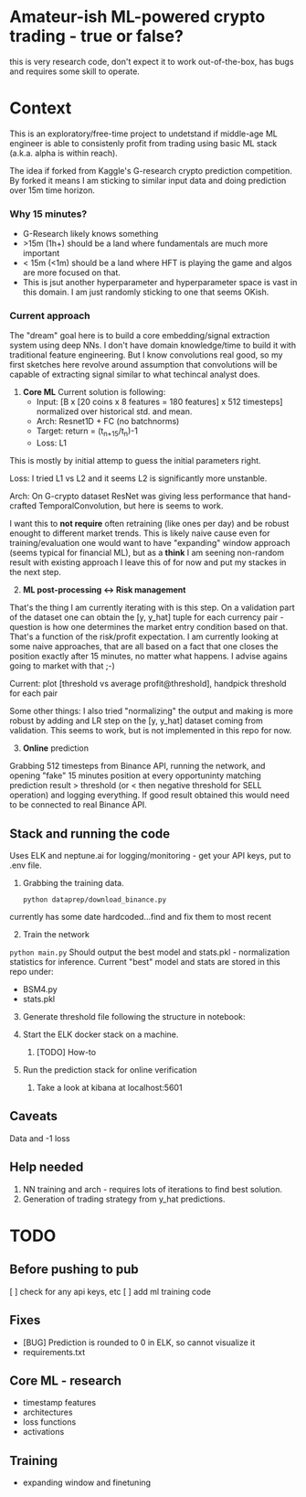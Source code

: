 # Amateur-ish ML-powered crypto trading - true or false? 
this is very research code, don't expect it to work out-of-the-box, has bugs and requires some skill to operate. 

# Context
This is an exploratory/free-time project to undetstand if middle-age ML engineer is able to consistenly profit from trading using basic ML stack (a.k.a. alpha is within reach).

The idea if forked from Kaggle's G-research crypto prediction competition. By forked it means I am sticking to similar input data and doing prediction over 15m time horizon.

### Why 15 minutes?
 - G-Research likely knows something
 - \>15m (1h+) should be a land where fundamentals are much more important
 - < 15m (<1m) should be a land where HFT is playing the game and algos are more focused on that.
 - This is jsut another hyperparameter and hyperparameter space is vast in this domain. I am just randomly sticking to one that seems OKish.

### Current approach
The "dream" goal here is to build a core embedding/signal extraction system using deep NNs. I don't have domain knowledge/time to build it with traditional feature engineering. But I know convolutions real good, so my first sketches here revolve around assumption that convolutions will be capable of extracting signal similar to what techincal analyst does.

1. __Core ML__ Current solution is following:
   - Input: [B x [20 coins x 8 features = 180 features] x 512 timesteps] normalized over historical std. and mean.
   - Arch: Resnet1D + FC (no batchnorms)
   - Target: return  = (t<sub>n+15</sub>/t<sub>n</sub>)-1
   - Loss: L1

This is mostly by initial attemp to guess the initial parameters right. 

Loss: I tried L1 vs L2 and it seems L2 is significantly more unstanble.

Arch: On G-crypto dataset ResNet was giving less performance that hand-crafted TemporalConvolution, but here is seems to work.

I want this to __not require__ often retraining (like ones per day) and be robust enought to different market trends. This is likely naive cause even for training/evaluation one would want to have "expanding" window approach (seems typical for financial ML), but as a __think__ I am seening non-random result with existing approach I leave this of for now and put my stackes in the next step.


2. __ML post-processing <-> Risk management__

That's the thing I am currently iterating with is this step. On a validation part of the dataset one can obtain the [y, y_hat] tuple for each currency pair - question is how one determines the market entry condition based on that. That's a function of the risk/profit expectation. I am currently looking at some naive approaches, that are all based on a fact that one closes the position exactly after 15 minutes, no matter what happens. I advise agains going to market with that ;-)

Current: plot [threshold vs average profit@threshold], handpick threshold for each pair

Some other things: I also tried "normalizing" the output and making is more robust by adding and LR step on the [y, y_hat] dataset coming from validation. This seems to work, but is not implemented in this repo for now.

3. __Online__ prediction
   
Grabbing 512 timesteps from Binance API, running the network, and opening "fake" 15 minutes position at every opportuninty matching prediction result > threshold (or < then negative threshold for SELL operation) and logging everything. If good result obtained this would need to be connected to real Binance API.


## Stack and running the code
Uses ELK and neptune.ai for logging/monitoring - get your API keys, put to .env file.

1. Grabbing the training data.
   
   ```python dataprep/download_binance.py```

currently has some date hardcoded...find and fix them to most recent

2. Train the network

```python main.py```
Should output the best model and stats.pkl - normalization statistics for inference. 
Current "best" model and stats are stored in this repo under:
 - BSM4.py
 - stats.pkl

3. Generate threshold file following the structure in notebook: 

4. Start the ELK docker stack on a machine.
   1. [TODO] How-to
5. Run the prediction stack for online verification
    1. Take a look at kibana at localhost:5601

## Caveats

Data and -1 loss

## Help needed 
1. NN training and arch - requires lots of iterations to find best solution.
2. Generation of trading strategy from y_hat predictions.


# TODO 
## Before pushing to pub
 [ ] check for any api keys, etc
 [ ] add ml training code

## Fixes
 - [BUG] Prediction is rounded to 0 in ELK, so cannot visualize it  
 - requirements.txt

## Core ML - research
 - timestamp features
 - architectures
 - loss functions
 - activations

## Training
 - expanding window and finetuning
